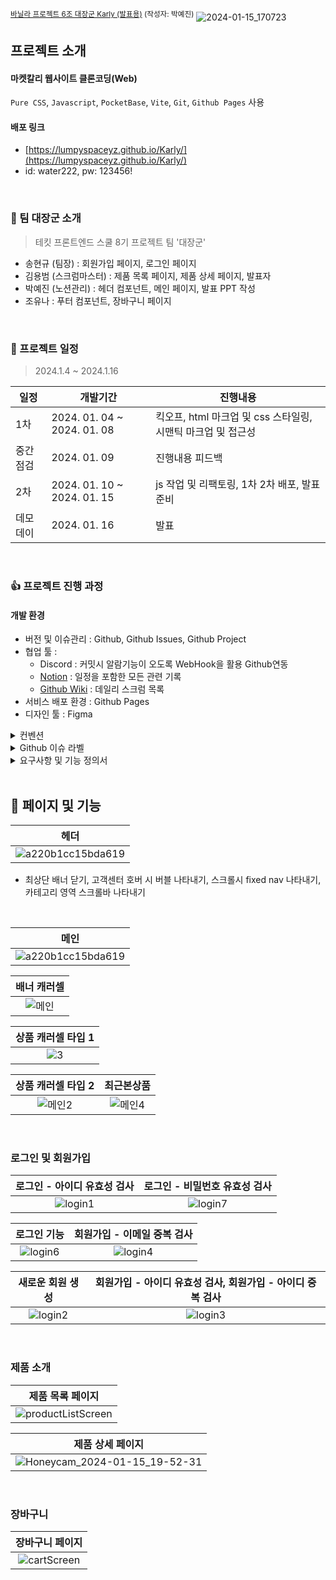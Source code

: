 <sup>[바닐라 프로젝트 6조 대장군 Karly (발표용)](https://docs.google.com/presentation/d/1DKqTBBRs951pF0c6P9nZ5QtY9kifBoBgmeiXymnqGH0/edit#slide=id.p1) (작성자: 박예진)</sup>
![2024-01-15_170723](https://github.com/FRONTENDSCHOOL8/Karly/assets/50475140/6b30bdb5-e9fe-4ecc-8cc2-d3d5c2c108ae)


 

## 프로젝트 소개

#### 마켓칼리 웹사이트 클론코딩(Web)

`Pure CSS`, `Javascript`, `PocketBase`, `Vite`, `Git`, `Github Pages` 사용

#### 배포 링크
- [https://lumpyspaceyz.github.io/Karly/](https://lumpyspaceyz.github.io/Karly/)
- id: water222, pw: 123456!

<br>

### 	:dog: 팀 대장군 소개

> 테킷 프론트엔드 스쿨 8기 프로젝트 팀 '대장군'

- 송현규 (팀장) : 회원가입 페이지, 로그인 페이지
- 김용범 (스크럼마스터) : 제품 목록 페이지, 제품 상세 페이지, 발표자
- 박예진 (노션관리) : 헤더 컴포넌트, 메인 페이지, 발표 PPT 작성
- 조유나 : 푸터 컴포넌트, 장바구니 페이지

<br>

### :date: 프로젝트 일정

> 2024.1.4 ~ 2024.1.16

| 일정 | 개발기간 | 진행내용 |
| --- | --- | --- |
| 1차 | 2024. 01. 04 ~ 2024. 01. 08 | 킥오프, html 마크업 및 css 스타일링, 시맨틱 마크업 및 접근성 |
| 중간점검 | 2024. 01. 09 | 진행내용 피드백 |
| 2차 | 2024. 01. 10 ~ 2024. 01. 15 | js 작업 및 리팩토링, 1차 2차 배포, 발표 준비 |
| 데모데이 | 2024. 01. 16 | 발표 |

<br>

### :+1: 프로젝트 진행 과정

#### 개발 환경
- 버전 및 이슈관리 : Github, Github Issues, Github Project
- 협업 툴 :
    - Discord : 커밋시 알람기능이 오도록 WebHook을 활용 Github연동
    - [Notion](https://www.notion.so/6-92b1c6344f0d4094ba3f0f7133fe6a4f?pvs=4) : 일정을 포함한 모든 관련 기록
    - [Github Wiki](https://github.com/FRONTENDSCHOOL8/Karly/wiki/Daily-Scrum) : 데일리 스크럼 목록
- 서비스 배포 환경 : Github Pages
- 디자인 툴 : Figma


<details>
<summary> 컨벤션 </summary>

- HTML
    - 네이밍 컨벤션 : Snake Case
    - XHTML 1.0 문법
    - 'Web Developer' 사용
    - 'headingsMap' 사용
    - Indentation: 2spaces

- JS
    - 네이밍 컨벤션 : Camel case
    - Prettier 사용
    - ESLint 사용

- Eslint
    - 선언한 변수 사용하지 않으면 에러 `"no-unused-vars": "error"`
    - 정의되지 않은 변수 사용하면 에러 `"no-undef": "error"`
    - 줄 끝에 공백 에러 `"no-trailing-spaces": "error"`
    - var 키워드 사용 금지 `"no-var": "error"`

- Prettier
    - 세미콜론 여부 `"semi": false`
    - 따옴표, 쌍따옴표 `"singleQuote": true`
    - 탭 너비 `"tabWidth": 2`
    - 마지막 요소 뒤에 콤마 여부 `"trailingComma": "es5”`

- 커밋
    - 추가 - [add]
    - 수정 - [modify]
    - 완료 - [complete]
    - ex) [add] 한글로 작성
 
</details>

<details>
<summary> Github 이슈 라벨</summary>

- bug : 버그 이슈
- documentation : 문서 작업과 관련된 이슈
- duplicate : 중복된 이슈
- enhancement : 기존 기능 향상
- feature : 새로운 기능 추가
- in progress : 현재 진행 중인 작업
- invalid : 유효하지 않은 이슈
- needs review : 리뷰가 필요한 상태
- on hold : 작업 중지 상태
</details>

<details>
<summary> 요구사항 및 기능 정의서 </summary>


- :file_folder: **[기능 정의서](https://docs.google.com/spreadsheets/d/1u4vWIQy6U2TnrtsBtA_hJqDMsRjy-KHzLwP8ZNa05DE/edit?usp=sharing)**

- 슬라이드가 필요한 ui에서는 [**swiper.js**](https://swiperjs.com/)를 사용해주세요.
    - 각 슬라이드를 데이터로 받아 동적으로 렌더링 되도록 만들어주세요.
    - 슬라이드의 `prev`, `next` 버튼도 구현해주세요.
    - 키보드 키로도 작동되도록 구현해주세요.
- [localStorage](https://developer.mozilla.org/ko/docs/Web/API/Window/localStorage)를 사용하여 “최근 본 항목”의 UI를 구성해주세요.
- “마이크로 애니메이션”이 필요하다면 추가해주세요.
- “회원가입 기능”을 구현해주세요.
    - 최소한 이메일, 비밀번호 입력 필드(`input`), 제출 버튼(`button`)을 가지도록 구성해주세요.
- 이메일과 비밀번호의 유효성을 확인합니다.
    - 이메일 조건 : 최소 `@`, `.` 포함
    - 비밀번호 조건 : 특수문자 포함 최소 6자 - 최대 16자
    - 이메일과 비밀번호가 모두 입력되어 있고, 조건을 만족해야 제출 버튼이 활성화 되도록 구현해주세요.
- 회원가입을 통해 사용자(user)를 생성하고 관리합니다.
    - 데이터 통신을 통해 유저를 생성하고 관리해주세요
    - 유저의 회원을 탈퇴할 수 있는 기능을 구현해주세요
    - 로그인된 유저를 인식하여 UI를 다르게 랜더링해주세요
    - 로그인되지 않은 사용자면 회원가입 페이지로 리디렉션 시켜주세요
    - 회원가입시 중복된 유저가 있는지 체크해주세요
- 장바구니 기능을 구현해 주세요
    - 사용자가 장바구니에 항목을 담으면 장바구니 페이지에 랜더링이 되도록 구현해 주세요.


</details>

<br>

## :memo: 페이지 및 기능


| 헤더 |
|     :---:      |
| ![a220b1cc15bda619](https://github.com/FRONTENDSCHOOL8/Karly/assets/50475140/90678356-2517-434d-9dc3-f3f579b2dc03) |

- 최상단 배너 닫기, 고객센터 호버 시 버블 나타내기, 스크롤시 fixed nav 나타내기, 카테고리 영역 스크롤바 나타내기

<br>

| 메인 |
|     :---:      |
| ![a220b1cc15bda619](https://github.com/FRONTENDSCHOOL8/Karly/assets/50475140/de349f73-2246-4b9f-af69-fff307d4e7f8) |

| 배너 캐러셀 |
|     :---:      |
| ![메인](https://github.com/FRONTENDSCHOOL8/Karly/assets/50475140/4a90a96e-f308-4d98-b9be-cf32cd4d99a6) |

| 상품 캐러셀 타입 1 |
|     :---:      |
| ![3](https://github.com/FRONTENDSCHOOL8/Karly/assets/50475140/71a8dfbe-b1eb-4f2a-8988-f8dc07a0dd1b) |

| 상품 캐러셀 타입 2 | 최근본상품 |
|     :---:      |     :---:      |
| ![메인2](https://github.com/FRONTENDSCHOOL8/Karly/assets/50475140/f3d056e9-c4a9-4beb-af34-00fbcb0b7cb6) | ![메인4](https://github.com/FRONTENDSCHOOL8/Karly/assets/50475140/983b57b9-b5cb-44c7-96b6-cfbd6a675d9e) |

<br>

### 로그인 및 회원가입

| 로그인 - 아이디 유효성 검사 | 로그인 - 비밀번호 유효성 검사 |
|     :---:      |     :---:      |
| ![login1](https://github.com/FRONTENDSCHOOL8/Karly/assets/50475140/10b8d4fe-9294-441b-a712-081ce9f8fb0e) | ![login7](https://github.com/FRONTENDSCHOOL8/Karly/assets/50475140/8150f15c-3949-40b0-8afc-d75180d065d4) |

| 로그인 기능  | 회원가입 - 이메일 중복 검사  |
|     :---:      |     :---:      |
| ![login6](https://github.com/FRONTENDSCHOOL8/Karly/assets/50475140/24b99a26-6db1-4497-b760-e8f936f1251e) | ![login4](https://github.com/FRONTENDSCHOOL8/Karly/assets/50475140/32702723-b1d2-4947-b413-638edf35decb) |

| 새로운 회원 생성 | 회원가입 - 아이디 유효성 검사, 회원가입 - 아이디 중복 검사 |
|     :---:      |     :---:      |
| ![login2](https://github.com/FRONTENDSCHOOL8/Karly/assets/50475140/edfe5408-63e7-4474-9aef-998234e832f9) | ![login3](https://github.com/FRONTENDSCHOOL8/Karly/assets/50475140/14139e2a-dc55-4352-b804-cdb826d6fad7) |

<br>

### 제품 소개

| 제품 목록 페이지 |
|     :---:      |
| ![productListScreen](https://github.com/user-attachments/assets/9c69518d-2b07-4d64-8aac-a0ef4e6e893c) |

| 제품 상세 페이지 |
|     :---:      |
| ![Honeycam_2024-01-15_19-52-31](https://github.com/FRONTENDSCHOOL8/Karly/assets/50475140/62c5c164-386a-4ae5-a552-ac486c4a152c) |

<br>

### 장바구니

| 장바구니 페이지 |
|     :---:      |
| ![cartScreen](https://github.com/user-attachments/assets/79d8f566-9b09-4edd-b7a7-6e3a82d3b2b1) |

<br>

